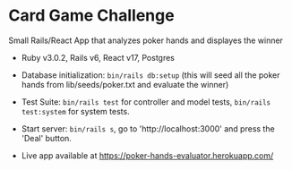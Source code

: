 # Card Game Challenge

Small Rails/React App that analyzes poker hands and displayes the winner

* Ruby v3.0.2, Rails v6, React v17, Postgres

* Database initialization: `bin/rails db:setup` (this will seed all the poker hands from lib/seeds/poker.txt and evaluate the winner)

* Test Suite: `bin/rails test` for controller and model tests, `bin/rails test:system` for system tests.

* Start server: `bin/rails s`, go to 'http://localhost:3000' and press the 'Deal' button.

* Live app available at https://poker-hands-evaluator.herokuapp.com/
